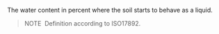 The water content in percent where the soil starts to behave as a liquid.
> NOTE&nbsp; Definition according to ISO17892.
